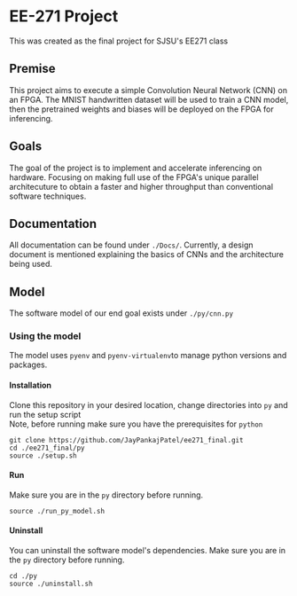 # EE-271 Project
This was created as the final project for SJSU's EE271 class 

## Premise
This project aims to execute a simple Convolution Neural Network (CNN) on an FPGA. The MNIST handwritten dataset will be used to train a CNN model, then the pretrained weights and biases will be deployed on the FPGA for inferencing. 
## Goals
The goal of the project is to implement and accelerate inferencing on hardware. Focusing on making full use of the FPGA's unique parallel architecuture to obtain a faster and higher throughput than conventional software techniques.
## Documentation
All documentation can be found under `./Docs/`. 
Currently, a design document is mentioned explaining the basics of CNNs and the architecture being used. 
## Model 
The software model of our end goal exists under `./py/cnn.py`
### Using the model
The model uses `pyenv` and `pyenv-virtualenv`to manage python versions and packages.
#### Installation
Clone this repository in your desired location, change directories into `py` and run the setup script  
Note, before running make sure you have the prerequisites for `python` 
```
git clone https://github.com/JayPankajPatel/ee271_final.git
cd ./ee271_final/py
source ./setup.sh
```
#### Run
Make sure you are in the `py` directory before running.
```
source ./run_py_model.sh
```
#### Uninstall
You can uninstall the software model's dependencies. Make sure you are in the `py` directory before running. 
```
cd ./py
source ./uninstall.sh
```

